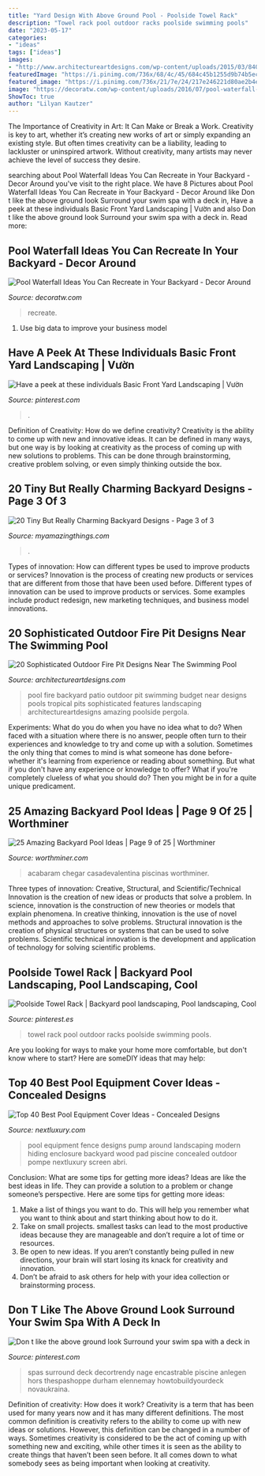 ```yaml
---
title: "Yard Design With Above Ground Pool - Poolside Towel Rack"
description: "Towel rack pool outdoor racks poolside swimming pools"
date: "2023-05-17"
categories:
- "ideas"
tags: ["ideas"]
images:
- "http://www.architectureartdesigns.com/wp-content/uploads/2015/03/840-630x419.jpg"
featuredImage: "https://i.pinimg.com/736x/68/4c/45/684c45b1255d9b74b5ec172bf6f82fc6.jpg"
featured_image: "https://i.pinimg.com/736x/21/7e/24/217e246221d80ae2b4ee3230358235bf--towel-racks-outdoor-ideas.jpg"
image: "https://decoratw.com/wp-content/uploads/2016/07/pool-waterfall-ideas-5.jpg"
ShowToc: true
author: "Lilyan Kautzer"
---
```



The Importance of Creativity in Art: It Can Make or Break a Work.
Creativity is key to art, whether it’s creating new works of art or simply expanding an existing style. But often times creativity can be a liability, leading to lackluster or uninspired artwork. Without creativity, many artists may never achieve the level of success they desire.

	

		
searching about Pool Waterfall Ideas You Can Recreate in Your Backyard - Decor Around you've visit to the right place. We have 8 Pictures about Pool Waterfall Ideas You Can Recreate in Your Backyard - Decor Around like Don t like the above ground look Surround your swim spa with a deck in, Have a peek at these individuals Basic Front Yard Landscaping | Vườn and also Don t like the above ground look Surround your swim spa with a deck in. Read more:
		
    
## Pool Waterfall Ideas You Can Recreate In Your Backyard - Decor Around

<img loading=lazy src="https://decoratw.com/wp-content/uploads/2016/07/pool-waterfall-ideas-5.jpg" onerror="this.onerror=null;this.src='https://tse4.mm.bing.net/th?id=OIP.UqrsocCxnpcRYLBGUjyKggHaEK&amp;pid=15.1';" alt="Pool Waterfall Ideas You Can Recreate in Your Backyard - Decor Around">

_Source: decoratw.com_

>recreate. 

	

1. Use big data to improve your business model

    
## Have A Peek At These Individuals Basic Front Yard Landscaping | Vườn

<img loading=lazy src="https://i.pinimg.com/736x/4b/ea/38/4bea38780304df5436f076d482ef5bd6.jpg" onerror="this.onerror=null;this.src='https://tse4.mm.bing.net/th?id=OIP.QElruMHwxJiLh0kySxKXSAHaIp&amp;pid=15.1';" alt="Have a peek at these individuals Basic Front Yard Landscaping | Vườn">

_Source: pinterest.com_

>. 

	

Definition of Creativity: How do we define creativity?
Creativity is the ability to come up with new and innovative ideas. It can be defined in many ways, but one way is by looking at creativity as the process of coming up with new solutions to problems. This can be done through brainstorming, creative problem solving, or even simply thinking outside the box.

    
## 20 Tiny But Really Charming Backyard Designs - Page 3 Of 3

<img loading=lazy src="https://myamazingthings.com/wp-content/uploads/2016/11/vertical-elements-768x1024.jpeg" onerror="this.onerror=null;this.src='https://tse1.mm.bing.net/th?id=OIP.HrVEbl8D92bQanrt-cRXbAHaJ4&amp;pid=15.1';" alt="20 Tiny But Really Charming Backyard Designs - Page 3 of 3">

_Source: myamazingthings.com_

>. 

	

Types of innovation: How can different types be used to improve products or services?
Innovation is the process of creating new products or services that are different from those that have been used before. Different types of innovation can be used to improve products or services. Some examples include product redesign, new marketing techniques, and business model innovations.

    
## 20 Sophisticated Outdoor Fire Pit Designs Near The Swimming Pool

<img loading=lazy src="http://www.architectureartdesigns.com/wp-content/uploads/2015/03/840-630x419.jpg" onerror="this.onerror=null;this.src='https://tse1.mm.bing.net/th?id=OIP.jSJ2C8W9GKaKA-UA14JSogHaE7&amp;pid=15.1';" alt="20 Sophisticated Outdoor Fire Pit Designs Near The Swimming Pool">

_Source: architectureartdesigns.com_

>pool fire backyard patio outdoor pit swimming budget near designs pools tropical pits sophisticated features landscaping architectureartdesigns amazing poolside pergola. 

	

Experiments: What do you do when you have no idea what to do?
When faced with a situation where there is no answer, people often turn to their experiences and knowledge to try and come up with a solution. Sometimes the only thing that comes to mind is what someone has done before- whether it's learning from experience or reading about something. But what if you don't have any experience or knowledge to offer? What if you're completely clueless of what you should do? Then you might be in for a quite unique predicament.

    
## 25 Amazing Backyard Pool Ideas | Page 9 Of 25 | Worthminer

<img loading=lazy src="https://worthminer.com/wp-content/uploads/2018/07/Pool-9.jpg" onerror="this.onerror=null;this.src='https://tse2.mm.bing.net/th?id=OIP.2g8YqHm7d-GOaQdQVQbFfwHaLG&amp;pid=15.1';" alt="25 Amazing Backyard Pool Ideas | Page 9 of 25 | Worthminer">

_Source: worthminer.com_

>acabaram chegar casadevalentina piscinas worthminer. 

	

Three types of innovation: Creative, Structural, and Scientific/Technical
Innovation is the creation of new ideas or products that solve a problem. In science, innovation is the construction of new theories or models that explain phenomena. In creative thinking, innovation is the use of novel methods and approaches to solve problems. Structural innovation is the creation of physical structures or systems that can be used to solve problems. Scientific technical innovation is the development and application of technology for solving scientific problems.

    
## Poolside Towel Rack | Backyard Pool Landscaping, Pool Landscaping, Cool

<img loading=lazy src="https://i.pinimg.com/736x/21/7e/24/217e246221d80ae2b4ee3230358235bf--towel-racks-outdoor-ideas.jpg" onerror="this.onerror=null;this.src='https://tse3.mm.bing.net/th?id=OIP.PqhCuNx60DU2hZ57FlnayAHaLI&amp;pid=15.1';" alt="Poolside Towel Rack | Backyard pool landscaping, Pool landscaping, Cool">

_Source: pinterest.es_

>towel rack pool outdoor racks poolside swimming pools. 

	

Are you looking for ways to make your home more comfortable, but don't know where to start? Here are someDIY ideas that may help: 

    
## Top 40 Best Pool Equipment Cover Ideas - Concealed Designs

<img loading=lazy src="http://nextluxury.com/wp-content/uploads/wood-slat-fence-pool-equipment-enclosure-ideas.jpg" onerror="this.onerror=null;this.src='https://tse4.mm.bing.net/th?id=OIP.5mYzBR12CDg3vH7x2of5RQAAAA&amp;pid=15.1';" alt="Top 40 Best Pool Equipment Cover Ideas - Concealed Designs">

_Source: nextluxury.com_

>pool equipment fence designs pump around landscaping modern hiding enclosure backyard wood pad piscine concealed outdoor pompe nextluxury screen abri. 

	

Conclusion: What are some tips for getting more ideas?
Ideas are like the best ideas in life. They can provide a solution to a problem or change someone’s perspective. Here are some tips for getting more ideas:
1. Make a list of things you want to do. This will help you remember what you want to think about and start thinking about how to do it.
2. Take on small projects. smallest tasks can lead to the most productive ideas because they are manageable and don’t require a lot of time or resources.
3. Be open to new ideas. If you aren’t constantly being pulled in new directions, your brain will start losing its knack for creativity and innovation.
4. Don’t be afraid to ask others for help with your idea collection or brainstorming process.

    
## Don T Like The Above Ground Look Surround Your Swim Spa With A Deck In

<img loading=lazy src="https://i.pinimg.com/736x/68/4c/45/684c45b1255d9b74b5ec172bf6f82fc6.jpg" onerror="this.onerror=null;this.src='https://tse1.mm.bing.net/th?id=OIP.q57aRS9SAtgcKf47J8qEVgHaLG&amp;pid=15.1';" alt="Don t like the above ground look Surround your swim spa with a deck in">

_Source: pinterest.com_

>spas surround deck decortrendy nage encastrable piscine anlegen hors thespashoppe durham elennemay howtobuildyourdeck novaukraina. 

	

Definition of creativity: How does it work?
Creativity is a term that has been used for many years now and it has many different definitions. The most common definition is creativity refers to the ability to come up with new ideas or solutions. However, this definition can be changed in a number of ways. Sometimes creativity is considered to be the act of coming up with something new and exciting, while other times it is seen as the ability to create things that haven’t been seen before. It all comes down to what somebody sees as being important when looking at creativity.

